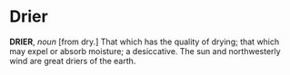 # Drier

**DRIER**, _noun_ \[from dry.\] That which has the quality of drying; that which may expel or absorb moisture; a desiccative. The sun and northwesterly wind are great driers of the earth.
